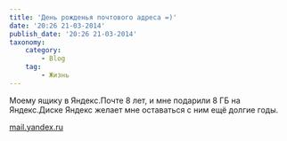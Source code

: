 ```yaml
---
title: 'День рожденья почтового адреса =)'
date: '20:26 21-03-2014'
publish_date: '20:26 21-03-2014'
taxonomy:
    category:
        - Blog
    tag:
        - Жизнь
---
```


Моему ящику в Яндекс.Почте 8 лет, и мне подарили 8 ГБ на Яндекс.Диске
Яндекс желает мне оставаться с ним ещё долгие годы.

[mail.yandex.ru](mail.yandex.ru)